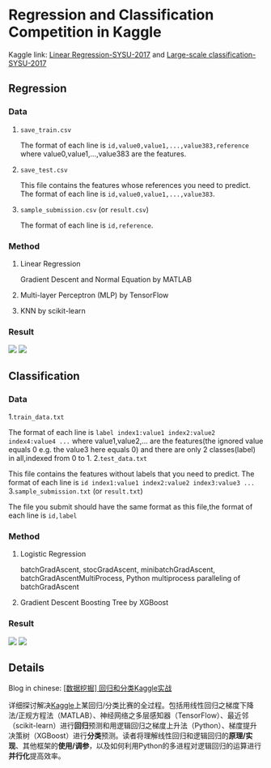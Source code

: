 # Regression and Classification Competition in Kaggle
Kaggle link: [Linear Regression-SYSU-2017](https://inclass.kaggle.com/c/linear-regression-sysu-2017/) and [Large-scale classification-SYSU-2017](https://inclass.kaggle.com/c/large-scale-classification-sysu-2017/)

## Regression
### Data
1. `save_train.csv`
    
    The format of each line is `id,value0,value1,...,value383,reference` where value0,value1,...,value383 are the features.
2. `save_test.csv`
   
   This file contains the features whose references you need to predict. The format of each line is `id,value0,value1,...,value383`.
3. `sample_submission.csv` (or `result.csv`)
   
   The format of each line is `id,reference`.

### Method
1. Linear Regression
    
    Gradient Descent and Normal Equation by MATLAB
2. Multi-layer Perceptron (MLP) by TensorFlow
3. KNN by scikit-learn

### Result
![](https://hypjudy.github.ioimages/reg-classification-kaggle/regression-score.gif)
![](https://hypjudy.github.ioimages/reg-classification-kaggle/regression-time.gif)

## Classification
### Data
1.`train_data.txt`
  
  The format of each line is `label index1:value1 index2:value2 index4:value4 ...` where value1,value2,... are the features(the ignored value equals 0 e.g. the value3 here equals 0) and there are only 2 classes(label) in all,indexed from 0 to 1.
2.`test_data.txt`
  
  This file contains the features without labels that you need to predict. The format of each line is `id index1:value1 index2:value2 index3:value3 ...`
3.`sample_submission.txt` (or `result.txt`)
  
  The file you submit should have the same format as this file,the format of each line is `id,label`

### Method
1. Logistic Regression
    
    batchGradAscent, stocGradAscent, minibatchGradAscent, batchGradAscentMultiProcess, Python multiprocess paralleling of batchGradAscent
2. Gradient Descent Boosting Tree by XGBoost

### Result
![](https://hypjudy.github.ioimages/reg-classification-kaggle/logistic-regression-gradient-ascent-acc.gif)
![](https://hypjudy.github.ioimages/reg-classification-kaggle/multiprocess-parallel-time.gif)

## Details
Blog in chinese: [[数据挖掘] 回归和分类Kaggle实战](https://hypjudy.github.io/2017/06/23/regression-classification-kaggle/)

详细探讨解决[Kaggle](https://www.kaggle.com/)上某回归/分类比赛的全过程。包括用线性回归之梯度下降法/正规方程法（MATLAB）、神经网络之多层感知器（TensorFlow）、最近邻（scikit-learn）进行**回归**预测和用逻辑回归之梯度上升法（Python）、梯度提升决策树（XGBoost）进行**分类**预测。读者将理解线性回归和逻辑回归的**原理/实现**、其他框架的**使用/调参**，以及如何利用Python的多进程对逻辑回归的运算进行**并行化**提高效率。